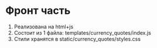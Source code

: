 # Фронт часть

1. Реализована на html+js
2. Состоит из 1 файла: templates/currency_quotes/index.js
3. Стили хранятся в static/currency_quotes/styles.css